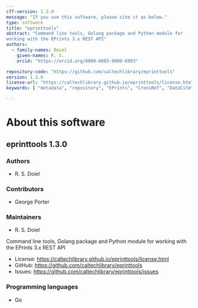 ```yaml
---
cff-version: 1.2.0
message: "If you use this software, please cite it as below."
type: software
title: "eprinttools"
abstract: "Command line tools, Golang package and Python module for
working with the EPrints 3.x REST API"
authors:
  - family-names: Doiel
    given-names: R. S.
    orcid: "https://orcid.org/0000-0003-0900-6903"

repository-code: "https://github.com/caltechlibrary/eprinttools"
version: 1.3.0
license-url: "https://caltechlibrary.github.io/eprinttools/license.html"
keywords: [ "metadata", "repository", "EPrints", "CrossRef", "DataCite", "software" ]

---
```


About this software
===================

## eprinttools 1.3.0

### Authors

- R. S. Doiel

### Contributors

- George Porter

### Maintainers

- R. S. Doiel

Command line tools, Golang package and Python module for working with
the EPrints 3.x REST API

- License: <https://caltechlibrary.github.io/eprinttools/license.html>
- GitHub: <https://github.com/caltechlibrary/eprinttools>
- Issues: <https://github.com/caltechlibrary/eprinttools/issues>


### Programming languages

- Go


